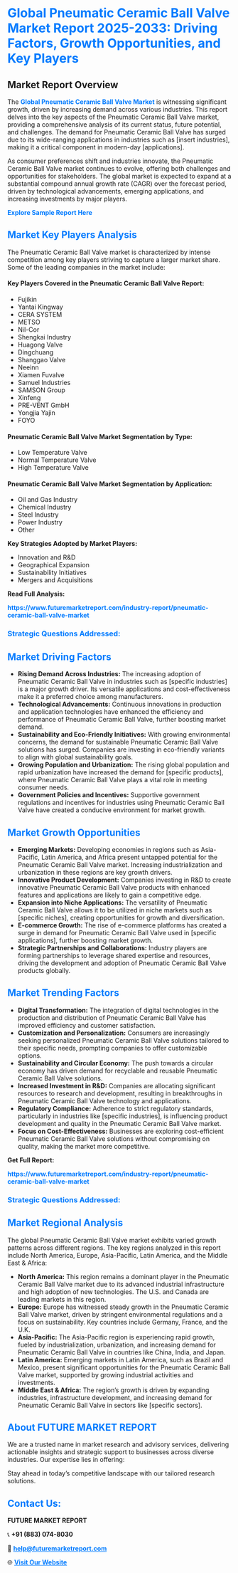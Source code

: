 <h1 style="color: #007BFF;">Global Pneumatic Ceramic Ball Valve Market Report 2025-2033: Driving Factors, Growth Opportunities, and Key Players</h1>

<section id="overview">
<h2>Market Report Overview</h2>
<p>The <a href="https://www.futuremarketreport.com/industry-report/pneumatic-ceramic-ball-valve-market" style="color: #007BFF; text-decoration: none;"><strong>Global Pneumatic Ceramic Ball Valve Market</strong></a> is witnessing significant growth, driven by increasing demand across various industries. This report delves into the key aspects of the Pneumatic Ceramic Ball Valve market, providing a comprehensive analysis of its current status, future potential, and challenges. The demand for Pneumatic Ceramic Ball Valve has surged due to its wide-ranging applications in industries such as [insert industries], making it a critical component in modern-day [applications].</p>
<p>As consumer preferences shift and industries innovate, the Pneumatic Ceramic Ball Valve market continues to evolve, offering both challenges and opportunities for stakeholders. The global market is expected to expand at a substantial compound annual growth rate (CAGR) over the forecast period, driven by technological advancements, emerging applications, and increasing investments by major players.</p>
</section>

<section id="overview">
<p><a href="https://www.futuremarketreport.com/request-sample/reportId=50545" style="color: #007BFF; text-decoration: none;"><strong>Explore Sample Report Here</strong></a></p>
</section>

<section id="key-players">
<h2 style="color: #007BFF;">Market Key Players Analysis</h2>
<p>The Pneumatic Ceramic Ball Valve market is characterized by intense competition among key players striving to capture a larger market share. Some of the leading companies in the market include:</p>
<h4>Key Players Covered in the Pneumatic Ceramic Ball Valve Report:</h4>
<ul><li>Fujikin</li><li>Yantai Kingway</li><li>CERA SYSTEM</li><li>METSO</li><li>Nil-Cor</li><li>Shengkai Industry</li><li>Huagong Valve</li><li>Dingchuang</li><li>Shanggao Valve</li><li>Neeinn</li><li>Xiamen Fuvalve</li><li>Samuel Industries</li><li>SAMSON Group</li><li>Xinfeng</li><li>PRE-VENT GmbH</li><li>Yongjia Yajin</li><li>FOYO</li></ul>
<h4>Pneumatic Ceramic Ball Valve Market Segmentation by Type:</h4>
<ul><li>Low Temperature Valve</li><li>Normal Temperature Valve</li><li>High Temperature Valve</li></ul>

<h4>Pneumatic Ceramic Ball Valve Market Segmentation by Application:</h4>
<ul><li>Oil and Gas Industry</li><li>Chemical Industry</li><li>Steel Industry</li><li>Power Industry</li><li>Other</li></ul>
<p><strong>Key Strategies Adopted by Market Players:</strong></p>
<ul>
<li>Innovation and R&D</li>
<li>Geographical Expansion</li>
<li>Sustainability Initiatives</li>
<li>Mergers and Acquisitions</li>
</ul>
</section>

<section>
<p><strong>Read Full Analysis: </strong></p><a href="https://www.futuremarketreport.com/industry-report/pneumatic-ceramic-ball-valve-market" style="color: #007BFF; text-decoration: none;"><strong>https://www.futuremarketreport.com/industry-report/pneumatic-ceramic-ball-valve-market</strong></a>
<h3 style="color: #007BFF;">Strategic Questions Addressed:</h3>
</section>

<section id="driving-factors">
<h2 style="color: #007BFF;">Market Driving Factors</h2>
<ul>
<li><strong>Rising Demand Across Industries:</strong> The increasing adoption of Pneumatic Ceramic Ball Valve in industries such as [specific industries] is a major growth driver. Its versatile applications and cost-effectiveness make it a preferred choice among manufacturers.</li>
<li><strong>Technological Advancements:</strong> Continuous innovations in production and application technologies have enhanced the efficiency and performance of Pneumatic Ceramic Ball Valve, further boosting market demand.</li>
<li><strong>Sustainability and Eco-Friendly Initiatives:</strong> With growing environmental concerns, the demand for sustainable Pneumatic Ceramic Ball Valve solutions has surged. Companies are investing in eco-friendly variants to align with global sustainability goals.</li>
<li><strong>Growing Population and Urbanization:</strong> The rising global population and rapid urbanization have increased the demand for [specific products], where Pneumatic Ceramic Ball Valve plays a vital role in meeting consumer needs.</li>
<li><strong>Government Policies and Incentives:</strong> Supportive government regulations and incentives for industries using Pneumatic Ceramic Ball Valve have created a conducive environment for market growth.</li>
</ul>
</section>

<section id="growth-opportunities">
<h2 style="color: #007BFF;">Market Growth Opportunities</h2>
<ul>
<li><strong>Emerging Markets:</strong> Developing economies in regions such as Asia-Pacific, Latin America, and Africa present untapped potential for the Pneumatic Ceramic Ball Valve market. Increasing industrialization and urbanization in these regions are key growth drivers.</li>
<li><strong>Innovative Product Development:</strong> Companies investing in R&D to create innovative Pneumatic Ceramic Ball Valve products with enhanced features and applications are likely to gain a competitive edge.</li>
<li><strong>Expansion into Niche Applications:</strong> The versatility of Pneumatic Ceramic Ball Valve allows it to be utilized in niche markets such as [specific niches], creating opportunities for growth and diversification.</li>
<li><strong>E-commerce Growth:</strong> The rise of e-commerce platforms has created a surge in demand for Pneumatic Ceramic Ball Valve used in [specific applications], further boosting market growth.</li>
<li><strong>Strategic Partnerships and Collaborations:</strong> Industry players are forming partnerships to leverage shared expertise and resources, driving the development and adoption of Pneumatic Ceramic Ball Valve products globally.</li>
</ul>
</section>

<section id="trending-factors">
<h2 style="color: #007BFF;">Market Trending Factors</h2>
<ul>
<li><strong>Digital Transformation:</strong> The integration of digital technologies in the production and distribution of Pneumatic Ceramic Ball Valve has improved efficiency and customer satisfaction.</li>
<li><strong>Customization and Personalization:</strong> Consumers are increasingly seeking personalized Pneumatic Ceramic Ball Valve solutions tailored to their specific needs, prompting companies to offer customizable options.</li>
<li><strong>Sustainability and Circular Economy:</strong> The push towards a circular economy has driven demand for recyclable and reusable Pneumatic Ceramic Ball Valve solutions.</li>
<li><strong>Increased Investment in R&D:</strong> Companies are allocating significant resources to research and development, resulting in breakthroughs in Pneumatic Ceramic Ball Valve technology and applications.</li>
<li><strong>Regulatory Compliance:</strong> Adherence to strict regulatory standards, particularly in industries like [specific industries], is influencing product development and quality in the Pneumatic Ceramic Ball Valve market.</li>
<li><strong>Focus on Cost-Effectiveness:</strong> Businesses are exploring cost-efficient Pneumatic Ceramic Ball Valve solutions without compromising on quality, making the market more competitive.</li>
</ul>
</section>

<section>
<p><strong>Get Full Report: </strong></p><a href="https://www.futuremarketreport.com/industry-report/pneumatic-ceramic-ball-valve-market" style="color: #007BFF; text-decoration: none;"><strong>https://www.futuremarketreport.com/industry-report/pneumatic-ceramic-ball-valve-market</strong></a>
<h3 style="color: #007BFF;">Strategic Questions Addressed:</h3>
</section>


<section id="regional-analysis">
<h2 style="color: #007BFF;">Market Regional Analysis</h2>
<p>The global Pneumatic Ceramic Ball Valve market exhibits varied growth patterns across different regions. The key regions analyzed in this report include North America, Europe, Asia-Pacific, Latin America, and the Middle East & Africa:</p>
<ul>
<li><strong>North America:</strong> This region remains a dominant player in the Pneumatic Ceramic Ball Valve market due to its advanced industrial infrastructure and high adoption of new technologies. The U.S. and Canada are leading markets in this region.</li>
<li><strong>Europe:</strong> Europe has witnessed steady growth in the Pneumatic Ceramic Ball Valve market, driven by stringent environmental regulations and a focus on sustainability. Key countries include Germany, France, and the U.K.</li>
<li><strong>Asia-Pacific:</strong> The Asia-Pacific region is experiencing rapid growth, fueled by industrialization, urbanization, and increasing demand for Pneumatic Ceramic Ball Valve in countries like China, India, and Japan.</li>
<li><strong>Latin America:</strong> Emerging markets in Latin America, such as Brazil and Mexico, present significant opportunities for the Pneumatic Ceramic Ball Valve market, supported by growing industrial activities and investments.</li>
<li><strong>Middle East & Africa:</strong> The region’s growth is driven by expanding industries, infrastructure development, and increasing demand for Pneumatic Ceramic Ball Valve in sectors like [specific sectors].</li>
</ul>
</section>

<footer>
<h2 style="color: #007BFF;">About FUTURE MARKET REPORT</h2>
<p>We are a trusted name in market research and advisory services, delivering actionable insights and strategic support to businesses across diverse industries. Our expertise lies in offering:</p>

<p>Stay ahead in today’s competitive landscape with our tailored research solutions.</p>

<h2 style="color: #007BFF;">Contact Us:</h2>
<p><strong>FUTURE MARKET REPORT</strong></p>
<p>📞 <strong>+91 (883) 074-8030</strong></p>
<p>📧 <strong><a href="mailto:help@futuremarketreport.com" style="color: #007BFF;">help@futuremarketreport.com</a></strong></p>
<p>🌐 <strong><a href="https://www.futuremarketreport.com/" style="color: #007BFF;">Visit Our Website</a></strong></p>
</footer>